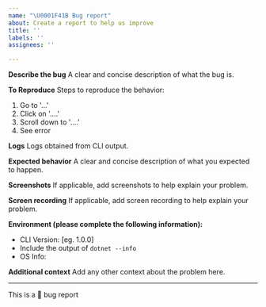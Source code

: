 ```yaml
---
name: "\U0001F41B Bug report"
about: Create a report to help us improve
title: ''
labels: ''
assignees: ''

---
```


**Describe the bug**
A clear and concise description of what the bug is.

**To Reproduce**
Steps to reproduce the behavior:
1. Go to '...'
2. Click on '....'
3. Scroll down to '....'
4. See error

**Logs**
Logs obtained from CLI output.

**Expected behavior**
A clear and concise description of what you expected to happen.

**Screenshots**
If applicable, add screenshots to help explain your problem.

**Screen recording**
If applicable, add screen recording to help explain your problem.

**Environment (please complete the following information):**
 - CLI Version: [eg. 1.0.0] <!-- Info from Nuget Package -->
 - Include the output of `dotnet --info`
 - OS Info: <!-- Windows 10 | Big Sur | Ubuntu | AmazonLinux | etc. -->

**Additional context**
Add any other context about the problem here.

---

This is a :bug: bug report
